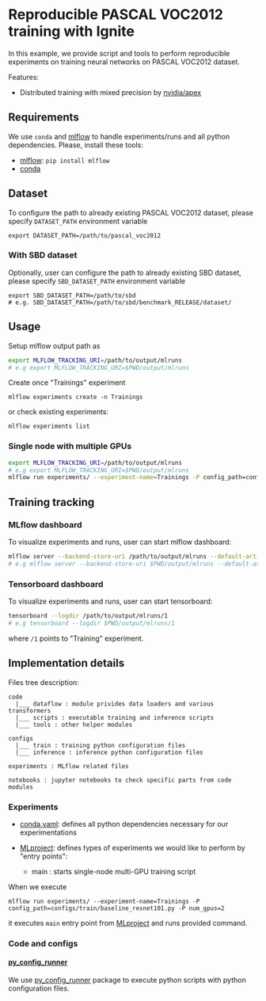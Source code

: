 # Reproducible PASCAL VOC2012 training with Ignite

In this example, we provide script and tools to perform reproducible experiments on training neural networks on PASCAL VOC2012
dataset.

Features:

- Distributed training with mixed precision by [nvidia/apex](https://github.com/NVIDIA/apex/)

## Requirements

We use `conda` and [mlflow](https://github.com/mlflow/mlflow) to handle experiments/runs and all python dependencies. 
Please, install these tools:

- [mlflow](https://github.com/mlflow/mlflow): `pip install mlflow`
- [conda](https://conda.io/en/latest/miniconda.html)


## Dataset

To configure the path to already existing PASCAL VOC2012 dataset, please specify `DATASET_PATH` environment variable
```
export DATASET_PATH=/path/to/pascal_voc2012
```
### With SBD dataset

Optionally, user can configure the path to already existing SBD dataset, please specify `SBD_DATASET_PATH` environment variable
```
export SBD_DATASET_PATH=/path/to/sbd
# e.g. SBD_DATASET_PATH=/path/to/sbd/benchmark_RELEASE/dataset/
```

## Usage

Setup mlflow output path as 
```bash
export MLFLOW_TRACKING_URI=/path/to/output/mlruns
# e.g export MLFLOW_TRACKING_URI=$PWD/output/mlruns
```

Create once "Trainings" experiment
```
mlflow experiments create -n Trainings
```
or check existing experiments:
```
mlflow experiments list
```

### Single node with multiple GPUs

```bash
export MLFLOW_TRACKING_URI=/path/to/output/mlruns
# e.g export MLFLOW_TRACKING_URI=$PWD/output/mlruns
mlflow run experiments/ --experiment-name=Trainings -P config_path=configs/train/baseline_resnet101.py -P num_gpus=2
```

## Training tracking

### MLflow dashboard

To visualize experiments and runs, user can start mlflow dashboard:

```bash
mlflow server --backend-store-uri /path/to/output/mlruns --default-artifact-root /path/to/output/mlruns -p 6026 -h 0.0.0.0
# e.g mlflow server --backend-store-uri $PWD/output/mlruns --default-artifact-root $PWD/output/mlruns -p 6026 -h 0.0.0.0
```

### Tensorboard dashboard

To visualize experiments and runs, user can start tensorboard:

```bash
tensorboard --logdir /path/to/output/mlruns/1
# e.g tensorboard --logdir $PWD/output/mlruns/1
```
where `/1` points to "Training" experiment. 


## Implementation details

Files tree description:
```
code
  |___ dataflow : module privides data loaders and various transformers
  |___ scripts : executable training and inference scripts
  |___ tools : other helper modules

configs
  |___ train : training python configuration files
  |___ inference : inference python configuration files
  
experiments : MLflow related files

notebooks : jupyter notebooks to check specific parts from code modules 
```

### Experiments

- [conda.yaml](experiments/conda.yaml): defines all python dependencies necessary for our experimentations


- [MLproject](experiments/MLproject): defines types of experiments we would like to perform by "entry points":
  - main : starts single-node multi-GPU training script

When we execute 
```
mlflow run experiments/ --experiment-name=Trainings -P config_path=configs/train/baseline_resnet101.py -P num_gpus=2
```
it executes `main` entry point from [MLproject](experiments/MLproject) and runs provided command.

### Code and configs

#### [py_config_runner](https://github.com/vfdev-5/py_config_runner)

We use [py_config_runner](https://github.com/vfdev-5/py_config_runner) package to execute python scripts with python configuration files.







